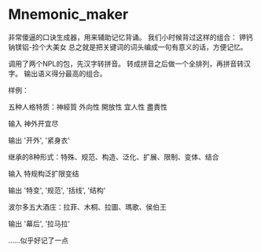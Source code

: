 # Mnemonic_maker

非常傻逼的口诀生成器，用来辅助记忆背诵。
我们小时候背过这样的组合：
钾钙钠镁铝-捡个大美女
总之就是把关键词的词头编成一句有意义的话，方便记忆。

调用了两个NPL的包，先汉字转拼音。
转成拼音之后做一个全排列，再拼音转汉字。
输出语义得分最高的组合。

样例：

五种人格特质：神經質 外向性 開放性 宜人性 盡責性

输入  神外开宜尽

输出  '开外', '紧身衣'

继承的8种形式：特殊、规范、构造、泛化、扩展、限制、变体、结合

输入 特规构泛扩限变结

输出  '特变', '规范', '括线', '结构'

波尔多五大酒庄：拉菲、木桐、拉圖、瑪歌、侯伯王

输出  '幕后', '拉马拉'

……似乎好记了一点


